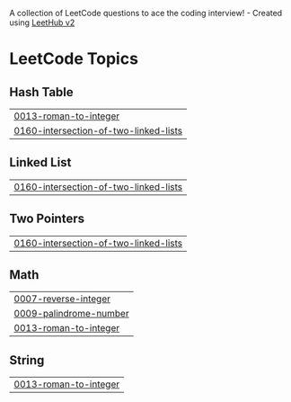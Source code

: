 A collection of LeetCode questions to ace the coding interview! - Created using [LeetHub v2](https://github.com/arunbhardwaj/LeetHub-2.0)
<!---LeetCode Topics Start-->
# LeetCode Topics
## Hash Table
|  |
| ------- |
| [0013-roman-to-integer](https://github.com/BodapatiJaswanthVenkataRatnaRao/leetcodepep/tree/master/0013-roman-to-integer) |
| [0160-intersection-of-two-linked-lists](https://github.com/BodapatiJaswanthVenkataRatnaRao/leetcodepep/tree/master/0160-intersection-of-two-linked-lists) |
## Linked List
|  |
| ------- |
| [0160-intersection-of-two-linked-lists](https://github.com/BodapatiJaswanthVenkataRatnaRao/leetcodepep/tree/master/0160-intersection-of-two-linked-lists) |
## Two Pointers
|  |
| ------- |
| [0160-intersection-of-two-linked-lists](https://github.com/BodapatiJaswanthVenkataRatnaRao/leetcodepep/tree/master/0160-intersection-of-two-linked-lists) |
## Math
|  |
| ------- |
| [0007-reverse-integer](https://github.com/BodapatiJaswanthVenkataRatnaRao/leetcodepep/tree/master/0007-reverse-integer) |
| [0009-palindrome-number](https://github.com/BodapatiJaswanthVenkataRatnaRao/leetcodepep/tree/master/0009-palindrome-number) |
| [0013-roman-to-integer](https://github.com/BodapatiJaswanthVenkataRatnaRao/leetcodepep/tree/master/0013-roman-to-integer) |
## String
|  |
| ------- |
| [0013-roman-to-integer](https://github.com/BodapatiJaswanthVenkataRatnaRao/leetcodepep/tree/master/0013-roman-to-integer) |
<!---LeetCode Topics End-->